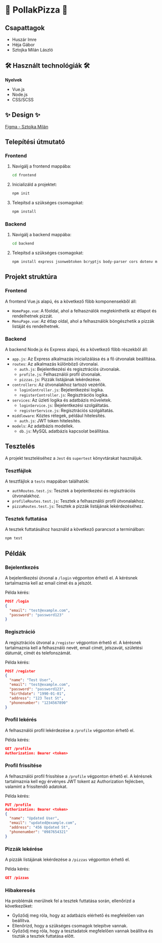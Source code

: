 # 🍕 PollakPizza 🍕

## Csapattagok
- Huszár Imre
- Héja Gábor
- Sztojka Milán László

## 🛠️ Használt technológiák 🛠️
**Nyelvek**
- Vue.js
- Node.js
- CSS/SCSS

## ✨ Design ✨
[Figma - Sztojka Milán](https://www.figma.com/design/3cn4MyvbE0Tu59KtHSmrFr/Untitled?node-id=0-1&t=pQlUZ96SUX6tvnaB-1)

## Telepítési útmutató

### Frontend
1. Navigálj a frontend mappába:
    ```sh
    cd frontend
    ```
2. Inicializáld a projektet:
    ```sh
    npm init
    ```
3. Telepítsd a szükséges csomagokat:
    ```sh
    npm install
    ```

### Backend
1. Navigálj a backend mappába:
    ```sh
    cd backend
    ```
2. Telepítsd a szükséges csomagokat:
    ```sh
    npm install express jsonwebtoken bcryptjs body-parser cors dotenv mysql2 sequelize jest supertest
    ```

## Projekt struktúra

### Frontend
A frontend Vue.js alapú, és a következő főbb komponensekből áll:

- `HomePage.vue`: A főoldal, ahol a felhasználók megtekinthetik az étlapot és rendelhetnek pizzát.
- `MenuPage.vue`: Az étlap oldal, ahol a felhasználók böngészhetik a pizzák listáját és rendelhetnek.

### Backend
A backend Node.js és Express alapú, és a következő főbb részekből áll:

- `app.js`: Az Express alkalmazás inicializálása és a fő útvonalak beállítása.
- `routes`: Az alkalmazás különböző útvonalai.
  - `auth.js`: Bejelentkezési és regisztrációs útvonalak.
  - `profile.js`: Felhasználói profil útvonalak.
  - `pizzas.js`: Pizzák listájának lekérdezése.
- `controllers`: Az útvonalakhoz tartozó vezérlők.
  - `loginController.js`: Bejelentkezési logika.
  - `registerController.js`: Regisztrációs logika.
- `services`: Az üzleti logika és adatbázis műveletek.
  - `loginService.js`: Bejelentkezési szolgáltatás.
  - `registerService.js`: Regisztrációs szolgáltatás.
- `middleware`: Köztes rétegek, például hitelesítés.
  - `auth.js`: JWT token hitelesítés.
- `models`: Az adatbázis modellek.
  - `db.js`: MySQL adatbázis kapcsolat beállítása.

## Tesztelés
A projekt teszteléséhez a `Jest` és `supertest` könyvtárakat használjuk.

### Tesztfájlok
A tesztfájlok a `tests` mappában találhatók:

- `authRoutes.test.js`: Tesztek a bejelentkezési és regisztrációs útvonalakhoz.
- `profileRoutes.test.js`: Tesztek a felhasználói profil útvonalakhoz.
- `pizzaRoutes.test.js`: Tesztek a pizzák listájának lekérdezéséhez.

### Tesztek futtatása
A tesztek futtatásához használd a következő parancsot a terminálban:
```sh
npm test
```

## Példák

### Bejelentkezés
A bejelentkezési útvonal a `/login` végponton érhető el. A kérésnek tartalmaznia kell az email címet és a jelszót.

Példa kérés:
```json
POST /login
{
  "email": "test@example.com",
  "password": "password123"
}
```

### Regisztráció
A regisztrációs útvonal a `/register` végponton érhető el. A kérésnek tartalmaznia kell a felhasználó nevét, email címét, jelszavát, születési dátumát, címét és telefonszámát.

Példa kérés:
```json
POST /register
{
  "name": "Test User",
  "email": "test@example.com",
  "password": "password123",
  "birthdate": "1990-01-01",
  "address": "123 Test St",
  "phonenumber": "1234567890"
}
```

### Profil lekérés
A felhasználói profil lekérdezése a `/profile` végponton érhető el.

Példa kérés:
```json
GET /profile
Authorization: Bearer <token>
```

### Profil frissítése
A felhasználói profil frissítése a `/profile` végponton érhető el. A kérésnek tartalmaznia kell egy érvényes JWT tokent az Authorization fejlécben, valamint a frissítendő adatokat.

Példa kérés:
```json
PUT /profile
Authorization: Bearer <token>
{
  "name": "Updated User",
  "email": "updated@example.com",
  "address": "456 Updated St",
  "phonenumber": "0987654321"
}
```

### Pizzák lekérése
A pizzák listájának lekérdezése a `/pizzas` végponton érhető el.

Példa kérés:
```json
GET /pizzas
```

### Hibakeresés
Ha problémák merülnek fel a tesztek futtatása során, ellenőrizd a következőket:

- Győződj meg róla, hogy az adatbázis elérhető és megfelelően van beállítva.
- Ellenőrizd, hogy a szükséges csomagok telepítve vannak.
- Győződj meg róla, hogy a tesztadatok megfelelően vannak beállítva és tiszták a tesztek futtatása előtt.
